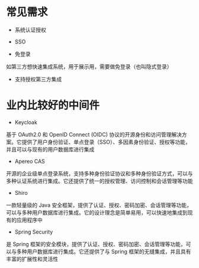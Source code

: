 # 常见需求

- 系统认证授权

- SSO

- 免登录

如第三方想快速集成系统，用于展示用，需要做免登录（也叫隐式登录）

- 支持授权第三方集成


# 业内比较好的中间件 

- Keycloak

基于 OAuth2.0 和 OpenID Connect (OIDC) 协议的开源身份和访问管理解决方案。它提供了用户身份验证、单点登录（SSO）、多因素身份验证、授权等功能，并且可以与现有的用户数据库进行集成

- Apereo CAS

开源的企业级单点登录系统，支持多种身份验证协议和多种身份验证方式，可以与多种认证系统进行集成。它还提供了统一的授权管理、访问控制和会话管理等功能

- Shiro

一款轻量级的 Java 安全框架，提供了认证、授权、密码加密、会话管理等功能，可以与多种用户数据库进行集成。它的设计理念是简单易用，可以快速地集成到现有的应用程序中

- Spring Security

是 Spring 框架的安全模块，提供了认证、授权、密码加密、会话管理等功能，可以与多种用户数据库进行集成。它还提供了与 Spring 框架的无缝集成，并且具有丰富的扩展性和灵活性